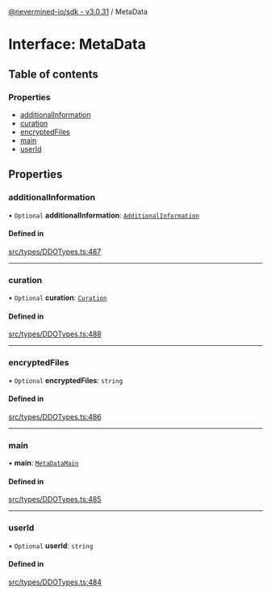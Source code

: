 [@nevermined-io/sdk - v3.0.31](../code-reference.md) / MetaData

# Interface: MetaData

## Table of contents

### Properties

- [additionalInformation](MetaData.md#additionalinformation)
- [curation](MetaData.md#curation)
- [encryptedFiles](MetaData.md#encryptedfiles)
- [main](MetaData.md#main)
- [userId](MetaData.md#userid)

## Properties

### additionalInformation

• `Optional` **additionalInformation**: [`AdditionalInformation`](AdditionalInformation.md)

#### Defined in

[src/types/DDOTypes.ts:487](https://github.com/nevermined-io/sdk-js/blob/1c7b11ad598c195e6a484cc8f4ca9cc52a947a9f/src/types/DDOTypes.ts#L487)

---

### curation

• `Optional` **curation**: [`Curation`](Curation.md)

#### Defined in

[src/types/DDOTypes.ts:488](https://github.com/nevermined-io/sdk-js/blob/1c7b11ad598c195e6a484cc8f4ca9cc52a947a9f/src/types/DDOTypes.ts#L488)

---

### encryptedFiles

• `Optional` **encryptedFiles**: `string`

#### Defined in

[src/types/DDOTypes.ts:486](https://github.com/nevermined-io/sdk-js/blob/1c7b11ad598c195e6a484cc8f4ca9cc52a947a9f/src/types/DDOTypes.ts#L486)

---

### main

• **main**: [`MetaDataMain`](MetaDataMain.md)

#### Defined in

[src/types/DDOTypes.ts:485](https://github.com/nevermined-io/sdk-js/blob/1c7b11ad598c195e6a484cc8f4ca9cc52a947a9f/src/types/DDOTypes.ts#L485)

---

### userId

• `Optional` **userId**: `string`

#### Defined in

[src/types/DDOTypes.ts:484](https://github.com/nevermined-io/sdk-js/blob/1c7b11ad598c195e6a484cc8f4ca9cc52a947a9f/src/types/DDOTypes.ts#L484)
